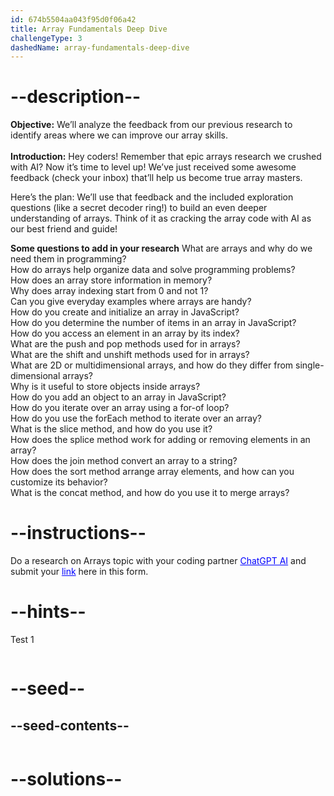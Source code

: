 ```yaml
---
id: 674b5504aa043f95d0f06a42
title: Array Fundamentals Deep Dive
challengeType: 3
dashedName: array-fundamentals-deep-dive
---
```


# --description--

**Objective:**
 We’ll analyze the feedback from our previous research to identify areas where we can improve our array skills.
<br>
<br>
**Introduction:**
Hey coders! Remember that epic arrays research we crushed with AI? Now it’s time to level up! We’ve just received some awesome feedback (check your inbox) that’ll help us become true array masters.

Here’s the plan: We’ll use that feedback and the included exploration questions (like a secret decoder ring!) to build an even deeper understanding of arrays. Think of it as cracking the array code with AI as our best friend and guide!

**Some questions to add in your research**
What are arrays and why do we need them in programming?
<br>
How do arrays help organize data and solve programming problems?
<br>
How does an array store information in memory?
<br>
Why does array indexing start from 0 and not 1?
<br>
Can you give everyday examples where arrays are handy?
<br>
How do you create and initialize an array in JavaScript?
<br>
How do you determine the number of items in an array in JavaScript?
<br>
How do you access an element in an array by its index?
<br>
What are the push and pop methods used for in arrays?
<br>
What are the shift and unshift methods used for in arrays?
<br>
What are 2D or multidimensional arrays, and how do they differ from single-dimensional arrays?
<br>
Why is it useful to store objects inside arrays?
<br>
How do you add an object to an array in JavaScript?
<br>
How do you iterate over an array using a for-of loop?
<br>
How do you use the forEach method to iterate over an array?
<br>
What is the slice method, and how do you use it?
<br>
How does the splice method work for adding or removing elements in an array?
<br>
How does the join method convert an array to a string?
<br>
How does the sort method arrange array elements, and how can you customize its behavior?
<br>
What is the concat method, and how do you use it to merge arrays?

# --instructions--

Do a research on Arrays topic with your coding partner <a target="_blank" href="https://chatgpt.com/" style="color:blue;">ChatGPT AI</a> and submit your <a target="_blank" href="https://forms.gle/Br944QzCquXEAbrb8" style="color:blue;">link</a> here in this form.

# --hints--

Test 1

```js

```

# --seed--
## --seed-contents--

```js

```

# --solutions--

```js

```

